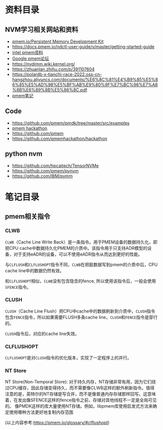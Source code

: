 # 资料目录
## NVM学习相关网站和资料
- [pmem.io/Persistent Memory Development Kit](https://pmem.io/pmdk/)
- https://docs.pmem.io/ndctl-user-guide/v/master/getting-started-guide
- [intel pmem资料](https://www.intel.com/content/www/us/en/developer/topic-technology/persistent-memory/overview.html)
- [Google pmem论坛](https://groups.google.com/g/pmem)
- https://nvdimm.wiki.kernel.org/
- https://zhuanlan.zhihu.com/p/391107604
- https://polardb-x-tianchi-race-2022.oss-cn-hangzhou.aliyuncs.com/documents/%E6%8C%81%E4%B9%85%E5%86%85%E5%AD%98%E5%BF%AB%E9%80%9F%E7%BC%96%E7%A8%8B%E6%89%8B%E5%86%8C.pdf
- [pmem笔记](https://zhuanlan.zhihu.com/p/598568392)
## Code
- https://github.com/pmem/pmdk/tree/master/src/examples
- [pmem hackathon](https://github.com/orgs/pmemhackathon/repositories?type=all)
- https://github.com/pmem
- https://github.com/pmemhackathon/hackathon


## python nvm
- https://github.com/hpcaitech/TensorNVMe
- https://github.com/pmem/pynvm
- https://github.com/IBM/pymm


# 笔记目录
## pmem相关指令

### CLWB
`CLWB`（Cache Line Write Back）是一条指令。用于PMEM设备的数据持久化，即把CPU cache中数据持久化PMEM的介质中。该指令用于只支持ADR模型的设备，对于支持eADR的设备，可以不使用eADR指令从而达到更好的性能。

与`CLFLUSH`和`CLFLUSHOPT`指令不同，`CLWB`在把脏数据写到pmem的介质中后，CPU cache line中的数据仍然有效。

和`CLFLUSHOPT`相似，`CLWB`没有包含隐含的fence, 所以使用该指令后，一般会使用`SFENCE`指令。

### CLUSH
`CLUSH`（Cache Line Flush）把CPU中cache中的数据刷新到介质中，`CLUSH`指令包含`FENCE`指令，所以如果需要FLUSH多条cache line，`CLUSH`和`FENCE`指令是穿行的。

`CLUSH`指令后，对应的cache line失效。

### CLFLUSHOPT
`CLFLUSHOPT`是对`CLUSH`指令的优化版本，实现了一定程序上的并行。

### NT Store
NT Store(Non-Temporal Store): 对于持久内存，NT存储非常有用，因为它们绕过CPU缓存，因此存储变得持久，而不需要像CLWB这样的额外刷新指令。值得注意的是，英特尔的NT存储是写合并，而不是像普通内存存储那样回写。这意味着，在发出像SFENCE这样的fence指令之前，存储对其他线程不一定是全局可见的。
像PMDK这样的库大量使用NT存储。例如，libpmem库使用启发式方法来确定使用哪种方法更好地复制内存范围

(以上内容参考:https://pmem.io/glossary/#clflushopt)

